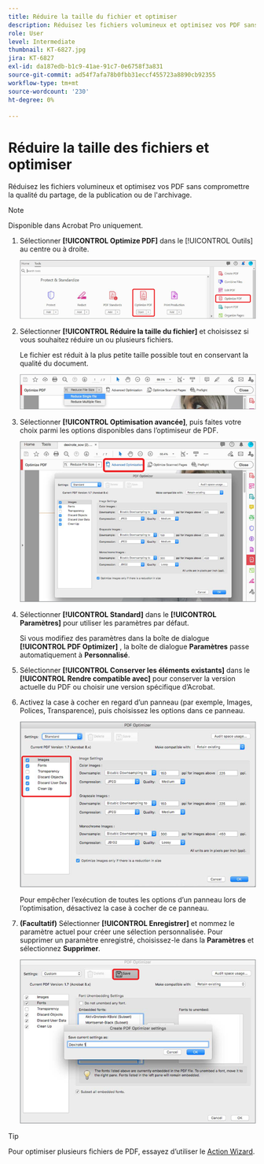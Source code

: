 ```yaml
---
title: Réduire la taille du fichier et optimiser
description: Réduisez les fichiers volumineux et optimisez vos PDF sans compromettre la qualité du partage, de la publication ou de l’archivage
role: User
level: Intermediate
thumbnail: KT-6827.jpg
jira: KT-6827
exl-id: da187edb-b1c9-41ae-91c7-0e6758f3a831
source-git-commit: ad54f7afa78b0fbb31eccf455723a8890cb92355
workflow-type: tm+mt
source-wordcount: '230'
ht-degree: 0%

---
```


# Réduire la taille des fichiers et optimiser

Réduisez les fichiers volumineux et optimisez vos PDF sans compromettre la qualité du partage, de la publication ou de l&#39;archivage.

>[!NOTE]
>
>Disponible dans Acrobat Pro uniquement.

1. Sélectionner **[!UICONTROL Optimize PDF]** dans le [!UICONTROL Outils] au centre ou à droite.

   ![Réduire étape 1](../assets/Reduce_1.png)

1. Sélectionner **[!UICONTROL Réduire la taille du fichier]** et choisissez si vous souhaitez réduire un ou plusieurs fichiers.

   Le fichier est réduit à la plus petite taille possible tout en conservant la qualité du document.

   ![Réduire étape 2](../assets/Reduce_2.png)

1. Sélectionner **[!UICONTROL Optimisation avancée]**, puis faites votre choix parmi les options disponibles dans l’optimiseur de PDF.

   ![Réduire étape 3](../assets/Reduce_3.png)

1. Sélectionner **[!UICONTROL Standard]** dans le **[!UICONTROL Paramètres]** pour utiliser les paramètres par défaut.

   Si vous modifiez des paramètres dans la boîte de dialogue **[!UICONTROL PDF Optimizer]** , la boîte de dialogue **Paramètres** passe automatiquement à **Personnalisé**.

1. Sélectionner **[!UICONTROL Conserver les éléments existants]** dans le **[!UICONTROL Rendre compatible avec]** pour conserver la version actuelle du PDF ou choisir une version spécifique d’Acrobat.

1. Activez la case à cocher en regard d’un panneau (par exemple, Images, Polices, Transparence), puis choisissez les options dans ce panneau.

   ![Réduire étape 5](../assets/Reduce_5.png)

   Pour empêcher l’exécution de toutes les options d’un panneau lors de l’optimisation, désactivez la case à cocher de ce panneau.

1. **(Facultatif)** Sélectionner **[!UICONTROL Enregistrer]** et nommez le paramètre actuel pour créer une sélection personnalisée. Pour supprimer un paramètre enregistré, choisissez-le dans la **Paramètres** et sélectionnez **Supprimer**.

   ![Réduire étape 6](../assets/Reduce_6.png)

>[!TIP]
>
>Pour optimiser plusieurs fichiers de PDF, essayez d’utiliser le [Action Wizard](../advanced-tasks/action.md).